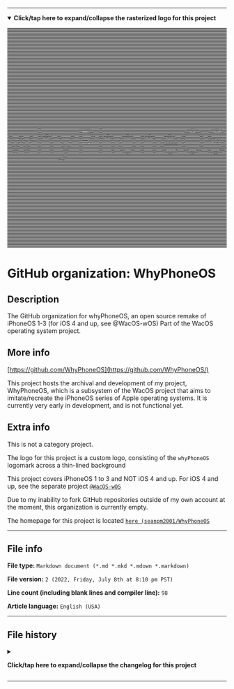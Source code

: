 
***

<!--
<details><summary><b lang="en">Click/tap here to expand/collapse the vectorized logo for this project</b></summary>

![WichCraft_Icon_1024px.svg failed to load. The file may be missing or corrupt. Check the file path for errors first.](/AdditionalInfo/2/WhyPhoneOS/WichCraft_Icon_1024px.svg)

</details>
!-->

<details open><summary><b lang="en">Click/tap here to expand/collapse the rasterized logo for this project</b></summary>

![WhyPhoneOS_Logo1_1280px_V1_HighCompression.png failed to load. The file may be missing or corrupt. Check the file path for errors first.](/AdditionalInfo/2/WhyPhoneOS/WhyPhoneOS_Logo1_1280px_V1_HighCompression.png)

</details>

# GitHub organization: WhyPhoneOS

## Description

The GitHub organization for whyPhoneOS, an open source remake of iPhoneOS 1-3 (for iOS 4 and up, see @WacOS-wOS) Part of the WacOS operating system project.

## More info

[https://github.com/WhyPhoneOS](https://github.com/WhyPhoneOS/)

This project hosts the archival and development of my project, WhyPhoneOS, which is a subsystem of the WacOS project that aims to imitate/recreate the iPhoneOS series of Apple operating systems. It is currently very early in development, and is not functional yet.

## Extra info

This is not a category project.

The logo for this project is a custom logo, consisting of the `whyPhoneOS` logomark across a thin-lined background

This project covers iPhoneOS 1 to 3 and NOT iOS 4 and up. For iOS 4 and up, see the separate project [`@WacOS-wOS`](/AdditionalInfo/2/WacOS-wOS)

Due to my inability to fork GitHub repositories outside of my own account at the moment, this organization is currently empty.

The homepage for this project is located [`here (seanpm2001/WhyPhoneOS`](https://github.com/seanpm2001/WhyPhoneOS/)

<!--
There is no current home repository for this project.
!-->

***

## File info

**File type:** `Markdown document (*.md *.mkd *.mdown *.markdown)`

**File version:** `2 (2022, Friday, July 8th at 8:10 pm PST)`

**Line count (including blank lines and compiler line):** `98`

**Article language:** `English (USA)`

***

## File history

<details><summary><p lang="en"><b>Click/tap here to expand/collapse the changelog for this project</b></p></summary>

<details><summary><p lang="en"><b>Version 1 (2022, Friday, July 8th at 8:06 pm PST)</b></p></summary>

**This version was made by:** [`@seanpm2001`](https://github.com/seanpm2001/)

> Changes:

- [x] Started the file
- [x] Referenced the organization icon (raster)
<!--  - [x] Referenced the organization icon (vector) !-->
- [x] Added the organization description
- [x] Added the `more info` section
- [x] Added the `extra info` section
- [x] Added the `file info` section
- [x] Added the `file history` section
- [ ] No other changes in version 1

</details>

<details><summary><p lang="en"><b>Version 2 (2022, Friday, July 8th at 8:10 pm PST)</b></p></summary>

**This version was made by:** [`@seanpm2001`](https://github.com/seanpm2001/)

> Changes:

- [x] Fixed the broken image link
- [x] Updated the `file info` section
- [x] Updated the `file history` section
- [ ] No other changes in version 2

</details>

</details>

***
